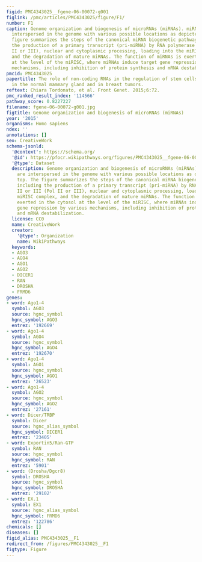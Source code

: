 ```yaml
---
figid: PMC4343025__fgene-06-00072-g001
figlink: /pmc/articles/PMC4343025/figure/F1/
number: F1
caption: Genome organization and biogenesis of microRNAs (miRNAs). miRNA genes are
  interspersed in the genome with various possible locations as depicted on top. The
  figure summarizes the steps of the canonical miRNA biogenetic pathway, including
  the production of a primary transcript (pri-miRNA) by RNA polymerase II or III (Pol
  II or III), nuclear and cytoplasmic processing, loading into the miRISC complex,
  and the degradation of mature miRNAs. The function of miRNAs is exerted in the cytosol
  at the level of the miRISC, where miRNAs induce target gene repression by various
  mechanisms, including inhibition of protein synthesis and mRNA destabilization.
pmcid: PMC4343025
papertitle: The role of non-coding RNAs in the regulation of stem cells and progenitors
  in the normal mammary gland and in breast tumors.
reftext: Chiara Tordonato, et al. Front Genet. 2015;6:72.
pmc_ranked_result_index: '114566'
pathway_score: 0.8227227
filename: fgene-06-00072-g001.jpg
figtitle: Genome organization and biogenesis of microRNAs (miRNAs)
year: '2015'
organisms: Homo sapiens
ndex: ''
annotations: []
seo: CreativeWork
schema-jsonld:
  '@context': https://schema.org/
  '@id': https://pfocr.wikipathways.org/figures/PMC4343025__fgene-06-00072-g001.html
  '@type': Dataset
  description: Genome organization and biogenesis of microRNAs (miRNAs). miRNA genes
    are interspersed in the genome with various possible locations as depicted on
    top. The figure summarizes the steps of the canonical miRNA biogenetic pathway,
    including the production of a primary transcript (pri-miRNA) by RNA polymerase
    II or III (Pol II or III), nuclear and cytoplasmic processing, loading into the
    miRISC complex, and the degradation of mature miRNAs. The function of miRNAs is
    exerted in the cytosol at the level of the miRISC, where miRNAs induce target
    gene repression by various mechanisms, including inhibition of protein synthesis
    and mRNA destabilization.
  license: CC0
  name: CreativeWork
  creator:
    '@type': Organization
    name: WikiPathways
  keywords:
  - AGO3
  - AGO4
  - AGO1
  - AGO2
  - DICER1
  - RAN
  - DROSHA
  - FRMD6
genes:
- word: Ago1-4
  symbol: AGO3
  source: hgnc_symbol
  hgnc_symbol: AGO3
  entrez: '192669'
- word: Ago1-4
  symbol: AGO4
  source: hgnc_symbol
  hgnc_symbol: AGO4
  entrez: '192670'
- word: Ago1-4
  symbol: AGO1
  source: hgnc_symbol
  hgnc_symbol: AGO1
  entrez: '26523'
- word: Ago1-4
  symbol: AGO2
  source: hgnc_symbol
  hgnc_symbol: AGO2
  entrez: '27161'
- word: Dicer/TRBP
  symbol: Dicer
  source: hgnc_alias_symbol
  hgnc_symbol: DICER1
  entrez: '23405'
- word: Exportin5/Ran-GTP
  symbol: RAN
  source: hgnc_symbol
  hgnc_symbol: RAN
  entrez: '5901'
- word: (Drosha/Dgcr8)
  symbol: DROSHA
  source: hgnc_symbol
  hgnc_symbol: DROSHA
  entrez: '29102'
- word: EX.1
  symbol: EX1
  source: hgnc_alias_symbol
  hgnc_symbol: FRMD6
  entrez: '122786'
chemicals: []
diseases: []
figid_alias: PMC4343025__F1
redirect_from: /figures/PMC4343025__F1
figtype: Figure
---
```

